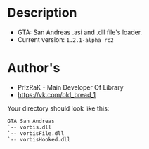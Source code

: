 # Description

* GTA: San Andreas .asi and .dll file's loader. 
* Current version: `1.2.1-alpha rc2`

# Author's
 
* Pr!zRaK - Main Developer Of Library
* https://vk.com/old_bread_1

Your directory should look like this:
```
GTA San Andreas
`-- vorbis.dll
`-- vorbisFile.dll
`-- vorbisHooked.dll
```
